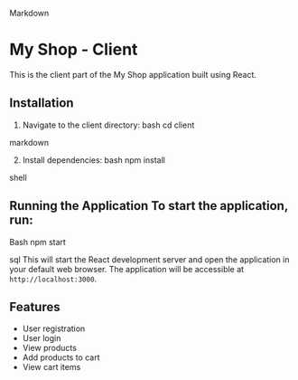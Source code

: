 Markdown


# My Shop - Client

This is the client part of the My Shop application built using React.

## Installation

1.	Navigate to the client directory:
bash 
cd client

markdown

2.	Install dependencies:
bash 
npm install

shell

## Running the Application To start the application, run:
Bash
 npm start


sql
This will start the React development server and open the application in your default web browser. The application will be accessible at `http://localhost:3000`.

## Features

- User registration
- User login
- View products
- Add products to cart
- View cart items
